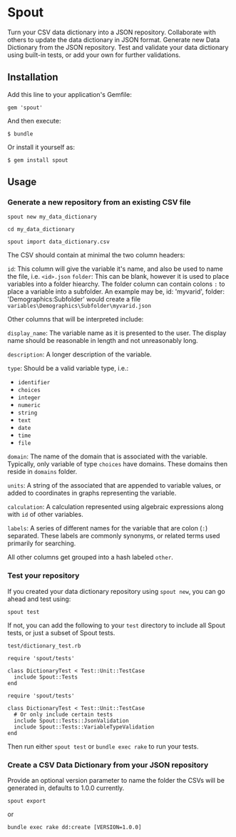 # Spout

Turn your CSV data dictionary into a JSON repository. Collaborate with others to update the data dictionary in JSON format. Generate new Data Dictionary from the JSON repository. Test and validate your data dictionary using built-in tests, or add your own for further validations.

## Installation

Add this line to your application's Gemfile:

    gem 'spout'

And then execute:

    $ bundle

Or install it yourself as:

    $ gem install spout

## Usage

### Generate a new repository from an existing CSV file

```
spout new my_data_dictionary

cd my_data_dictionary

spout import data_dictionary.csv
```

The CSV should contain at minimal the two column headers:

`id`: This column will give the variable it's name, and also be used to name the file, i.e. `<id>.json`
`folder`: This can be blank, however it is used to place variables into a folder hiearchy. The folder column can contain colons `:` to place a variable into a subfolder. An example may be, id: 'myvarid', folder: 'Demographics:Subfolder' would create a file `variables\Demographics\Subfolder\myvarid.json`

Other columns that will be interpreted include:

`display_name`: The variable name as it is presented to the user. The display name should be reasonable in length and not unreasonably long.

`description`: A longer description of the variable.

`type`: Should be a valid variable type, i.e.:
  - `identifier`
  - `choices`
  - `integer`
  - `numeric`
  - `string`
  - `text`
  - `date`
  - `time`
  - `file`

`domain`: The name of the domain that is associated with the variable. Typically, only variable of type `choices` have domains.  These domains then reside in `domains` folder.

`units`: A string of the associated that are appended to variable values, or added to coordinates in graphs representing the variable.

`calculation`: A calculation represented using algebraic expressions along with `id` of other variables.

`labels`: A series of different names for the variable that are colon (`:`) separated. These labels are commonly synonyms, or related terms used primarily for searching.

All other columns get grouped into a hash labeled `other`.

### Test your repository

If you created your data dictionary repository using `spout new`, you can go ahead and test using:

```
spout test
```

If not, you can add the following to your `test` directory to include all Spout tests, or just a subset of Spout tests.

`test/dictionary_test.rb`

```
require 'spout/tests'

class DictionaryTest < Test::Unit::TestCase
  include Spout::Tests
end
```

```
require 'spout/tests'

class DictionaryTest < Test::Unit::TestCase
  # Or only include certain tests
  include Spout::Tests::JsonValidation
  include Spout::Tests::VariableTypeValidation
end
```

Then run either `spout test` or `bundle exec rake` to run your tests.


### Create a CSV Data Dictionary from your JSON repository

Provide an optional version parameter to name the folder the CSVs will be generated in, defaults to 1.0.0 currently.

```
spout export
```

or

```
bundle exec rake dd:create [VERSION=1.0.0]
```
